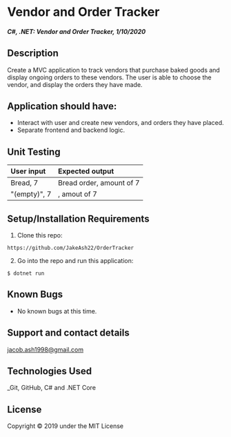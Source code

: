 # Vendor and Order Tracker

#### _C#, .NET: Vendor and Order Tracker, 1/10/2020_

## Description
Create a MVC application to track vendors that purchase baked goods and display ongoing orders to these vendors.  The user is able to choose the vendor, and display the orders they have made.

## Application should have:
- Interact with user and create new vendors, and orders they have placed.
- Separate frontend and backend logic.

## Unit Testing
| User input | Expected output |
| :------------- | :------------- |
| Bread, 7 | Bread order, amount of 7 |
| "(empty)", 7 | , amout of 7 |

## Setup/Installation Requirements

1. Clone this repo:
```
https://github.com/JakeAsh22/OrderTracker
```

2. Go into the repo and run this application:
```
$ dotnet run
```

## Known Bugs
* No known bugs at this time.

## Support and contact details
 jacob.ash1998@gmail.com

## Technologies Used
_Git, GitHub, C# and .NET Core


## License
Copyright © 2019 under the MIT License
